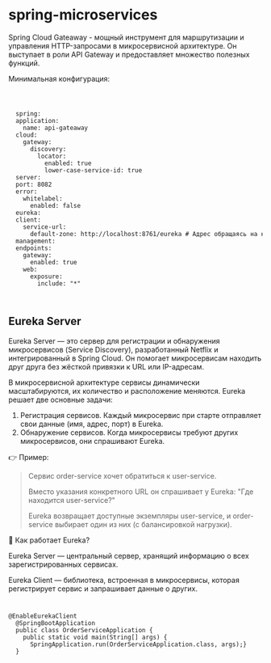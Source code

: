 # spring-microservices

<p>Spring Cloud Gateaway - мощный инструмент для маршрутизации и управления HTTP-запросами в микросервисной архитектуре. Он выступает в роли API Gateway и предоставляет множество полезных функций.</p>
<p>Минимальная конфигурация:</p>

<code>
  <pre>
  spring:
  application:
    name: api-gateaway
  cloud:
    gateway:
      discovery:
        locator:
          enabled: true
          lower-case-service-id: true
  server:
  port: 8082
  error:
    whitelabel:
      enabled: false
  eureka:
  client:
    service-url:
      default-zone: http://localhost:8761/eureka # Адрес обращаясь на который наши микросервисы будут регистрироваться
  management:
  endpoints:
    gateway:
      enabled: true
    web:
      exposure:
        include: "*"</pre>
</code>

<h2>Eureka Server</h2>
<p>Eureka Server — это сервер для регистрации и обнаружения микросервисов (Service Discovery), разработанный Netflix и интегрированный в Spring Cloud. Он помогает микросервисам находить друг друга без жёсткой привязки к URL или IP-адресам.</p>
<p>В микросервисной архитектуре сервисы динамически масштабируются, их количество и расположение меняются. Eureka решает две основные задачи:</p>

<ol>
    <li> Регистрация сервисов. Каждый микросервис при старте отправляет свои данные (имя, адрес, порт) в Eureka.</li>
    <li> Обнаружение сервисов. Когда микросервисы требуют других микросервисов, они спрашивают Eureka.</li>
</ol>

<p> 👉 Пример: </p>
<blockquote>
Сервис order-service хочет обратиться к user-service.

Вместо указания конкретного URL он спрашивает у Eureka: "Где находится user-service?"

Eureka возвращает доступные экземпляры user-service, и order-service выбирает один из них (с балансировкой нагрузки).
</blockquote>

<p>🔹 Как работает Eureka? </p>
Eureka Server — центральный сервер, хранящий информацию о всех зарегистрированных сервисах.

Eureka Client — библиотека, встроенная в микросервисы, которая регистрирует сервис и запрашивает данные о других.

<code>
<pre>@EnableEurekaClient
  @SpringBootApplication
  public class OrderServiceApplication {
    public static void main(String[] args) {
      SpringApplication.run(OrderServiceApplication.class, args);}
  }</pre>
</code>